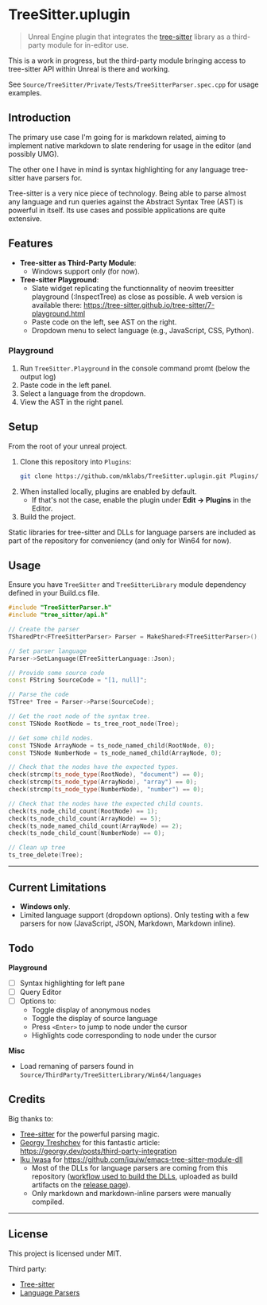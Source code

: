 # TreeSitter.uplugin

> Unreal Engine plugin that integrates the [tree-sitter](https://tree-sitter.github.io) library as a third-party module for in-editor use.

This is a work in progress, but the third-party module bringing access to tree-sitter API within Unreal is there and working.

See `Source/TreeSitter/Private/Tests/TreeSitterParser.spec.cpp` for usage examples.

## Introduction

The primary use case I'm going for is markdown related, aiming to implement native markdown to slate rendering for usage in the editor (and possibly UMG).

The other one I have in mind is syntax highlighting for any language tree-sitter have parsers for.

Tree-sitter is a very nice piece of technology. Being able to parse almost any language and run queries against the Abstract Syntax Tree (AST) is powerful in itself. Its use cases and possible applications are quite
extensive.


## Features

- **Tree-sitter as Third-Party Module**:
  - Windows support only (for now).
- **Tree-sitter Playground**:
  - Slate widget replicating the functionnality of neovim treesitter playground (:InspectTree) as close as possible. A web version is available there: https://tree-sitter.github.io/tree-sitter/7-playground.html
  - Paste code on the left, see AST on the right.
  - Dropdown menu to select language (e.g., JavaScript, CSS, Python).

### Playground

1. Run `TreeSitter.Playground` in the console command promt (below the output log)
2. Paste code in the left panel.
3. Select a language from the dropdown.
4. View the AST in the right panel.

## Setup

From the root of your unreal project.

1. Clone this repository into `Plugins`:
   ```bash
   git clone https://github.com/mklabs/TreeSitter.uplugin.git Plugins/TreeSitter
   ```
2. When installed locally, plugins are enabled by default.
    - If that's not the case, enable the plugin under **Edit → Plugins** in the Editor.
3. Build the project.

Static libraries for tree-sitter and DLLs for language parsers are included as part of the repository for conveniency (and only for Win64 for now).

## Usage

Ensure you have `TreeSitter` and `TreeSitterLibrary` module dependency defined in your Build.cs file.

```cpp
#include "TreeSitterParser.h"
#include "tree_sitter/api.h"

// Create the parser
TSharedPtr<FTreeSitterParser> Parser = MakeShared<FTreeSitterParser>();

// Set parser language
Parser->SetLanguage(ETreeSitterLanguage::Json);

// Provide some source code
const FString SourceCode = "[1, null]";

// Parse the code
TSTree* Tree = Parser->Parse(SourceCode);

// Get the root node of the syntax tree.
const TSNode RootNode = ts_tree_root_node(Tree);

// Get some child nodes.
const TSNode ArrayNode = ts_node_named_child(RootNode, 0);
const TSNode NumberNode = ts_node_named_child(ArrayNode, 0);

// Check that the nodes have the expected types.
check(strcmp(ts_node_type(RootNode), "document") == 0);
check(strcmp(ts_node_type(ArrayNode), "array") == 0);
check(strcmp(ts_node_type(NumberNode), "number") == 0);

// Check that the nodes have the expected child counts.
check(ts_node_child_count(RootNode) == 1);
check(ts_node_child_count(ArrayNode) == 5);
check(ts_node_named_child_count(ArrayNode) == 2);
check(ts_node_child_count(NumberNode) == 0);

// Clean up tree
ts_tree_delete(Tree);
```
---

## Current Limitations

- **Windows only**.
- Limited language support (dropdown options). Only testing with a few parsers for now (JavaScript, JSON, Markdown, Markdown inline).

## Todo

**Playground**

- [ ] Syntax highlighting for left pane
- [ ] Query Editor
- [ ] Options to:
    - Toggle display of anonymous nodes
    - Toggle the display of source language
    - Press `<Enter>`  to jump to node under the cursor
    - Highlights code corresponding to node under the cursor

**Misc**

- Load remaning of parsers found in `Source/ThirdParty/TreeSitterLibrary/Win64/languages`

## Credits

Big thanks to:

- [Tree-sitter](https://tree-sitter.github.io) for the powerful parsing magic.
- [Georgy Treshchev](https://github.com/gtreshchev) for this fantastic article: https://georgy.dev/posts/third-party-integration
- [Iku Iwasa](https://github.com/iquiw) for https://github.com/iquiw/emacs-tree-sitter-module-dll
    - Most of the DLLs for language parsers are coming from this repository ([workflow used to build the DLLs](https://github.com/iquiw/emacs-tree-sitter-module-dll/blob/main/.github/workflows/build.yml), uploaded as build artifacts on the [release page](https://github.com/iquiw/emacs-tree-sitter-module-dll/releases)).
    - Only markdown and markdown-inline parsers were manually compiled.

---

## License

This project is licensed under MIT. 

Third party:

- [Tree-sitter](./Source/ThirdParty/TreeSitterLibrary/LICENSE)
- [Language Parsers](./Source/ThirdParty/TreeSitterLibrary/Win64/languages/licenses)
